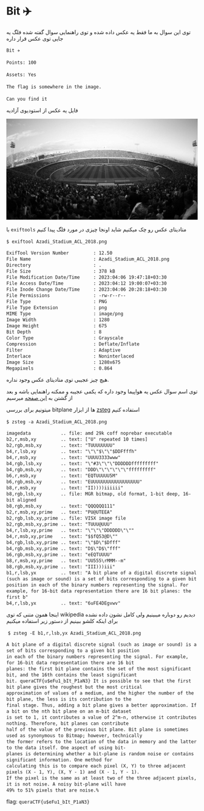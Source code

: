 # Bit ✈️

توی این سوال به ما فقط یه عکس داده شده و توی راهنمایی سوال گفته شده فلگ یه جایی توی عکس قرار داره

```
Bit ✈️

Points: 100

Assets: Yes

The flag is somewhere in the image.

Can you find it
```

فایل یه عکس از استودیوی آزادیه

![Azadi_Stadium_ACL_2018.png](https://github.com/FlagMotori/ctf-writeups/raw/main/2023/quera-security-hackathon/crypto/bit/Azadi_Stadium_ACL_2018.png)

با `exiftools` متادیتای عکس رو چک میکنیم شاید اونجا چیزی در مورد فلگ پیدا کنیم

`$ exiftool Azadi_Stadium_ACL_2018.png`

```
ExifTool Version Number         : 12.50
File Name                       : Azadi_Stadium_ACL_2018.png
Directory                       : .
File Size                       : 378 kB
File Modification Date/Time     : 2023:04:06 19:47:18+03:30
File Access Date/Time           : 2023:04:12 19:00:07+03:30
File Inode Change Date/Time     : 2023:04:06 20:28:18+03:30
File Permissions                : -rw-r--r--
File Type                       : PNG
File Type Extension             : png
MIME Type                       : image/png
Image Width                     : 1280
Image Height                    : 675
Bit Depth                       : 8
Color Type                      : Grayscale
Compression                     : Deflate/Inflate
Filter                          : Adaptive
Interlace                       : Noninterlaced
Image Size                      : 1280x675
Megapixels                      : 0.864
```

هیچ چیز عجیبی توی متادیتای عکس وجود نداره.

توی اسم سوال عکس یه هواپیما وجود داره که یکمی عجیبه و ممکنه راهنمایی باشه و بعد از گشتن به [این صفحه](https://en.wikipedia.org/wiki/Bit_plane) میرسیم

میتونیم برای بررسی bitplane ها از ابزار [zsteg](https://github.com/zed-0xff/zsteg) استفاده کنیم

`$ zsteg -a Azadi_Stadium_ACL_2018.png`

```
imagedata           .. file: amd 29k coff noprebar executable
b2,r,msb,xy         .. text: ["U" repeated 10 times]
b2,rgb,msb,xy       .. text: "TUUUUUUUU"
b4,r,lsb,xy         .. text: "\"\"$\"\"$DDFfffh"
b4,r,msb,xy         .. text: "UUUU3333www"
b4,rgb,lsb,xy       .. text: "\"#3\"\"\"DDDDDDfffffffff"
b4,rgb,msb,xy       .. text: "DDD\"\"\"\"\"\"fffffffff"
b6,r,msb,xy         .. text: "EQTUUUUU5M"
b6,rgb,msb,xy       .. text: "EUUUUUUUUUUUUUUUUUU"
b8,r,msb,xy         .. text: "II))))iiiiii"
b8,rgb,lsb,xy       .. file: MGR bitmap, old format, 1-bit deep, 16-bit aligned
b8,rgb,msb,xy       .. text: "QQQQQQ111"
b2,r,msb,xy,prime   .. text: "PU@UTEEA"
b2,rgb,lsb,xy,prime .. file: VISX image file
b2,rgb,msb,xy,prime .. text: "TUUU@UUU"
b4,r,lsb,xy,prime   .. text: "\"\"\"DDDDDD\"\""
b4,r,msb,xy,prime   .. text: "$$fQ53@D\""
b4,rgb,lsb,xy,prime .. text: "\"$D\"$Dfff"
b4,rgb,msb,xy,prime .. text: "D$\"D$\"fff"
b6,rgb,msb,xy,prime .. text: "eEQTUUUU"
b8,r,msb,xy,prime   .. text: "UU555\rMMM--m"
b8,rgb,msb,xy,prime .. text: "III)))iii"
b1,r,lsb,yx         .. text: "A bit plane of a digital discrete signal (such as image or sound) is a set of bits corresponding to a given bit position in each of the binary numbers representing the signal. For example, for 16-bit data representation there are 16 bit planes: the first b"
b4,r,lsb,yx         .. text: "6uFE4DEgvwv"
```

اینجا همون متنی که توی wikipedia دیدیم رو دوباره میبینیم ولی کامل نشون داده نشده برای اینکه کلشو ببینیم از دستور زیر استفاده میکنیم

 `$ zsteg -E b1,r,lsb,yx Azadi_Stadium_ACL_2018.png`

```
A bit plane of a digital discrete signal (such as image or sound) is a set of bits corresponding to a given bit position
in each of the binary numbers representing the signal. For example, for 16-bit data representation there are 16 bit 
planes: the first bit plane contains the set of the most significant bit, and the 16th contains the least significant 
bit. queraCTF{u$eFu1_bIt_P1aN3} It is possible to see that the first bit plane gives the roughest but the most critical
approximation of values of a medium, and the higher the number of the bit plane, the less is its contribution to the 
final stage. Thus, adding a bit plane gives a better approximation. If a bit on the nth bit plane on an m-bit dataset 
is set to 1, it contributes a value of 2^m-n, otherwise it contributes nothing. Therefore, bit planes can contribute 
half of the value of the previous bit plane. Bit plane is sometimes used as synonymous to Bitmap; however, technically
the former refers to the location of the data in memory and the latter to the data itself. One aspect of using bit-
planes is determining whether a bit-plane is random noise or contains significant information. One method for 
calculating this is to compare each pixel (X, Y) to three adjacent pixels (X - 1, Y), (X, Y - 1) and (X - 1, Y - 1).
If the pixel is the same as at least two of the three adjacent pixels, it is not noise. A noisy bit-plane will have 
49% to 51% pixels that are noise.%
```

flag: `queraCTF{u$eFu1_bIt_P1aN3}`
